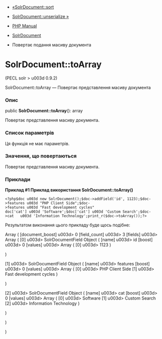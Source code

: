 - [«SolrDocument::sort](solrdocument.sort.md)
- [SolrDocument::unserialize »](solrdocument.unserialize.md)

- [PHP Manual](index.md)
- [SolrDocument](class.solrdocument.md)
- Повертає подання масиву документа

# SolrDocument::toArray

(PECL solr \> u003d 0.9.2)

SolrDocument::toArray — Повертає представлення масиву документа

### Опис

public **SolrDocument::toArray**(): array

Повертає представлення масиву документа.

### Список параметрів

Ця функція не має параметрів.

### Значення, що повертаються

Повертає представлення масиву документа.

### Приклади

**Приклад #1 Приклад використання **SolrDocument::toArray()****

` <?php$doc u003d new SolrDocument();$doc->addField('id', 1123);$doc->features u003d "PHP Client Side";$doc->features u003d "Fast development cycles" doc['cat'] u003d 'Software';$doc['cat'] u003d 'Custom Search';$doc->cat   u003d 'Information Technology';print_r($doc->toArray());?> `

Результатом виконання цього прикладу буде щось подібне:

Array
(
[document_boost] u003d> 0
[field_count] u003d> 3
[fields] u003d> Array
(
[0] u003d> SolrDocumentField Object
(
[name] u003d> id
[boost] u003d> 0
[values] u003d> Array
(
[0] u003d> 1123
)

)

[1] u003d> SolrDocumentField Object
(
[name] u003d> features
[boost] u003d> 0
[values] u003d> Array
(
[0] u003d> PHP Client Side
[1] u003d> Fast development cycles
)

)

[2] u003d> SolrDocumentField Object
(
[name] u003d> cat
[boost] u003d> 0
[values] u003d> Array
(
[0] u003d> Software
[1] u003d> Custom Search
[2] u003d> Information Technology
)

)

)

)
